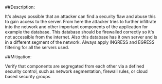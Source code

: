 ##Description:

It's always possible that an attacker can find a security flaw and abuse this to gain access
to the server. From here the attacker tries to further infiltrate into the network and other
important components of the application for example the database. This database should be firewalled
correctly so it's not accessible from the internet. Also this database has it own server and is in a
different segment of the network. Always apply INGRESS and EGRESS filtering for all the servers used.

##Mitigation:

Verify that components are segregated from each other via a defined security control, such as
network segmentation, firewall rules, or cloud based security groups.
